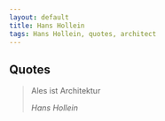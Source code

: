 ```yaml
---
layout: default
title: Hans Hollein
tags: Hans Hollein, quotes, architect
---
```


## Quotes

> Ales ist Architektur
>
> <cite>Hans Hollein</cite>
